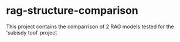 # rag-structure-comparison
This project contains the comparrison of 2 RAG models tested for the 'subisdy tool' project
